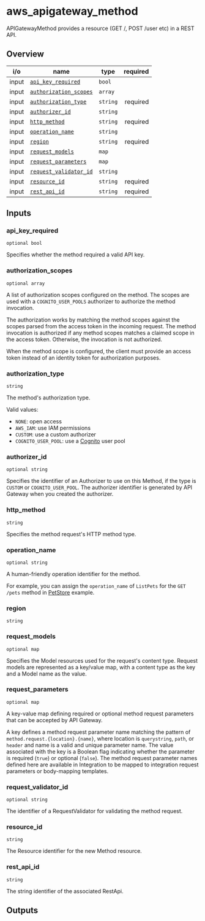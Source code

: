 <!-- This file was generated by structdoc. DO NOT EDIT. -->
<!-- For changes modify apigateway_method.go instead. -->

# aws_apigateway_method

APIGatewayMethod provides a resource (GET /, POST /user etc) in a REST
API.

## Overview

| i/o | name | type | required |
| --- | ---- | ---- | -------: |
| input | [`api_key_required`](#api_key_required) | `bool` |  |
| input | [`authorization_scopes`](#authorization_scopes) | `array` |  |
| input | [`authorization_type`](#authorization_type) | `string` | required |
| input | [`authorizer_id`](#authorizer_id) | `string` |  |
| input | [`http_method`](#http_method) | `string` | required |
| input | [`operation_name`](#operation_name) | `string` |  |
| input | [`region`](#region) | `string` | required |
| input | [`request_models`](#request_models) | `map` |  |
| input | [`request_parameters`](#request_parameters) | `map` |  |
| input | [`request_validator_id`](#request_validator_id) | `string` |  |
| input | [`resource_id`](#resource_id) | `string` | required |
| input | [`rest_api_id`](#rest_api_id) | `string` | required |


## Inputs

### api_key_required

`optional bool`

Specifies whether the method required a valid API key.

### authorization_scopes

`optional array`

A list of authorization scopes configured on the method. The scopes are used
with a `COGNITO_USER_POOLS` authorizer to authorize the method invocation.

The authorization works by matching the method scopes against the scopes
parsed from the access token in the incoming request. The method invocation
is authorized if any method scopes matches a claimed scope in the access
token. Otherwise, the invocation is not authorized.

When the method scope is configured, the client must provide an access
token instead of an identity token for authorization purposes.

### authorization_type

`string`

The method's authorization type.

Valid values:
- `NONE`: open access
- `AWS_IAM`: use IAM permissions
- `CUSTOM`: use a custom authorizer
- `COGNITO_USER_POOL`: use a [Cognito](https://aws.amazon.com/cognito/) user pool

### authorizer_id

`optional string`

Specifies the identifier of an Authorizer to use on this Method, if the type
is `CUSTOM` or `COGNITO_USER_POOL`. The authorizer identifier is generated by
API Gateway when you created the authorizer.

### http_method

`string`

Specifies the method request's HTTP method type.

### operation_name

`optional string`

A human-friendly operation identifier for the method.

For example, you can assign the `operation_name` of `ListPets` for the `GET /pets`
method in [PetStore](https://petstore-demo-endpoint.execute-api.com/petstore/pets) example.

### region

`string`



### request_models

`optional map`

Specifies the Model resources used for the request's content type. Request
models are represented as a key/value map, with a content type as the key
and a Model name as the value.

### request_parameters

`optional map`

A key-value map defining required or optional method request parameters that
can be accepted by API Gateway.

A key defines a method request parameter name matching the pattern of
`method.request.{location}.{name}`, where location is `querystring`,
`path`, or `header` and name is a valid and unique parameter name. The
value associated with the key is a Boolean flag indicating whether the
parameter is required (`true`) or optional (`false`). The method request
parameter names defined here are available in Integration to be mapped
to integration request parameters or body-mapping templates.

### request_validator_id

`optional string`

The identifier of a RequestValidator for validating the method request.

### resource_id

`string`

The Resource identifier for the new Method resource.

### rest_api_id

`string`

The string identifier of the associated RestApi.

## Outputs

